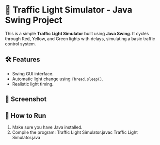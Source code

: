# 🚦 Traffic Light Simulator - Java Swing Project

This is a simple **Traffic Light Simulator** built using **Java Swing**. It cycles through Red, Yellow, and Green lights with delays, simulating a basic traffic control system.

## 🛠️ Features
- Swing GUI interface.
- Automatic light change using `Thread.sleep()`.
- Realistic light timing.

## 📸 Screenshot
>  <a herf ="https://github.com/Nanajichowdary/Traffic-Light-Simulator-Java-Swing-/blob/main/red.png">
> <a herf = "https://raw.githubusercontent.com/Nanajichowdary/Traffic-Light-Simulator-Java-Swing-/refs/heads/main/green.png">
> <a herf = "https://github.com/Nanajichowdary/Traffic-Light-Simulator-Java-Swing-/blob/main/yellow.png">

## 🚀 How to Run
1. Make sure you have Java installed.
2. Compile the program: Traffic Light Simulator.javac  Traffic Light Simulator.java
